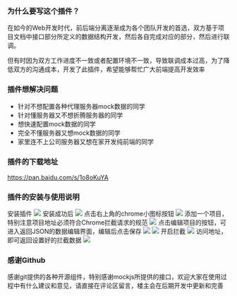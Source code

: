 ### 为什么要写这个插件？
在如今的Web开发时代，前后端分离逐渐成为各个团队开发的首选，双方基于项目文档中接口部分所定义的数据结构开发，然后各自完成对应的部分，然后进行联调。

但有时因为双方工作进度不一致或者配置环境不一致，导致联调成本过高，为了降低双方的沟通成本，开发了此插件，希望能够帮忙广大前端提高开发效率

### 插件想解决问题
* 针对不想配置各种代理服务器mock数据的同学
* 针对懂服务器又不想折腾服务器的同学
* 想快速配置mock数据的同学
* 完全不懂服务器又想mock数据的同学
* 家里连不上公司服务器又想在家开发纯前端的同学

### 插件的下载地址
https://pan.baidu.com/s/1o8oKuYA
### 插件的安装与使用说明
安装插件
![](https://soulued.github.io/img/1.png)
安装成功后
![](https://soulued.github.io/img/2.png)
点击右上角的chrome小图标按钮
![](https://soulued.github.io/img/3.png)
添加一个项目，特别注意项目地址必须符合Chrome拦截请求的规范
![](https://soulued.github.io/img/4.png)
点击编辑项目的按钮，可进入返回JSON的数据编辑界面，编辑后点击保存
![](https://soulued.github.io/img/5.png)
![](https://soulued.github.io/img/6.png)
开启拦截
![](https://soulued.github.io/img/7.png)
访问地址，即可返回设置好的拦截数据
![](https://soulued.github.io/img/8.png)
### 感谢Github
感谢git提供的各种开源组件，特别感谢mockjs所提供的接口，欢迎大家在使用过程中有什么建议和意见，请直接在评论区留言，楼主会在后期开发中更新和完善
